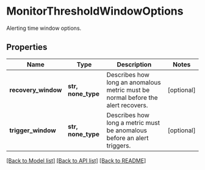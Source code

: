# MonitorThresholdWindowOptions

Alerting time window options.

## Properties
Name | Type | Description | Notes
------------ | ------------- | ------------- | -------------
**recovery_window** | **str, none_type** | Describes how long an anomalous metric must be normal before the alert recovers. | [optional] 
**trigger_window** | **str, none_type** | Describes how long a metric must be anomalous before an alert triggers. | [optional] 

[[Back to Model list]](README.md#documentation-for-models) [[Back to API list]](README.md#documentation-for-api-endpoints) [[Back to README]](README.md)


